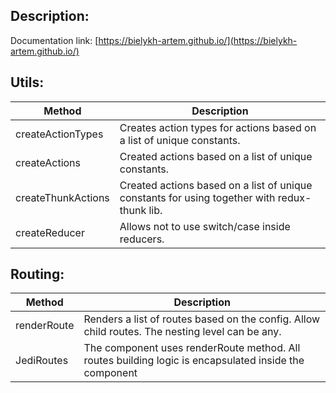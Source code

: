 ## Description:

Documentation link: [https://bielykh-artem.github.io/](https://bielykh-artem.github.io/)

## Utils:

| Method | Description  | 
| ------ | ------ |
| createActionTypes | Creates action types for actions based on a list of unique constants. |
| createActions | Created actions based on a list of unique constants. | 
| createThunkActions | Created actions based on a list of unique constants for using together with redux-thunk lib. |
| createReducer | Allows not to use switch/case inside reducers. |

## Routing:

| Method | Description  | 
| ------ | ------ |
| renderRoute | Renders a list of routes based on the config. Allow child routes. The nesting level can be any. |
| JediRoutes | The component uses renderRoute method. All routes building logic is encapsulated inside the component |
